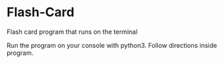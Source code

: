 # Flash-Card
Flash card program that runs on the terminal

Run the program on your console with python3.
Follow directions inside program.
